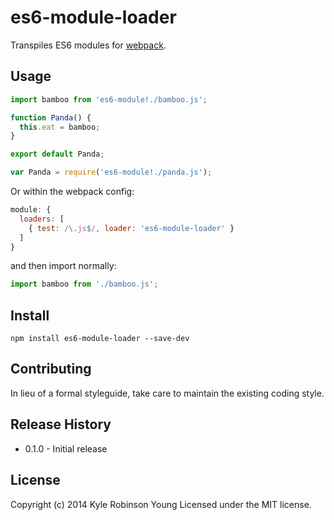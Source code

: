 # es6-module-loader
Transpiles ES6 modules for [webpack](https://github.com/webpack/webpack).

## Usage

```js
import bamboo from 'es6-module!./bamboo.js';

function Panda() {
  this.eat = bamboo;
}

export default Panda;
```

```js
var Panda = require('es6-module!./panda.js');
```

Or within the webpack config:

```js
module: {
  loaders: [
    { test: /\.js$/, loader: 'es6-module-loader' }
  ]
}
```

and then import normally:

```js
import bamboo from './bamboo.js';
```

## Install

`npm install es6-module-loader --save-dev`

## Contributing
In lieu of a formal styleguide, take care to maintain the existing coding style.

## Release History
* 0.1.0 - Initial release

## License
Copyright (c) 2014 Kyle Robinson Young
Licensed under the MIT license.

